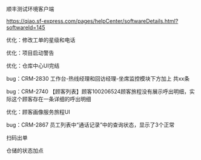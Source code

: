 顺丰测试环境客户端

https://qiao.sf-express.com/pages/helpCenter/softwareDetails.html?softwareId=145







优化：修改工单的星级和电话

优化：项目启动警告

优化：仓库中心UI完结

bug：CRM-2830 工作台-热线经理和回访经理-坐席监控模块下方加上 共xx条

bug：CRM-2740 【顾客列表】顾客100206524顾客旅程没有展示呼出明细，实际这个顾客存在一条详细的呼出明细

优化：顾客画像服务旅程UI



bug：CRM-2867 员工列表中“通话记录”中的查询状态，显示了3个正常



扫码出单

仓储的状态加点




